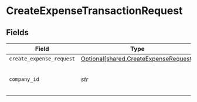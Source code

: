 # CreateExpenseTransactionRequest


## Fields

| Field                                                                                | Type                                                                                 | Required                                                                             | Description                                                                          | Example                                                                              |
| ------------------------------------------------------------------------------------ | ------------------------------------------------------------------------------------ | ------------------------------------------------------------------------------------ | ------------------------------------------------------------------------------------ | ------------------------------------------------------------------------------------ |
| `create_expense_request`                                                             | [Optional[shared.CreateExpenseRequest]](../../models/shared/createexpenserequest.md) | :heavy_minus_sign:                                                                   | N/A                                                                                  |                                                                                      |
| `company_id`                                                                         | *str*                                                                                | :heavy_check_mark:                                                                   | Unique identifier for a company.                                                     | 8a210b68-6988-11ed-a1eb-0242ac120002                                                 |